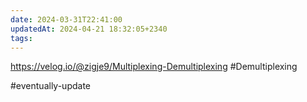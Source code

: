 ```yaml
---
date: 2024-03-31T22:41:00
updatedAt: 2024-04-21 18:32:05+2340
tags: 
---
```

https://velog.io/@zigje9/Multiplexing-Demultiplexing
#Demultiplexing 

#eventually-update 